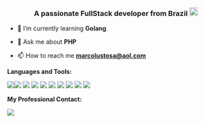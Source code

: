 <h3 align="center">A passionate FullStack developer from Brazil <img src="https://image.flaticon.com/icons/png/512/197/197386.png" height="20" width="20"/> </h3>

- 🌱 I’m currently learning **Golang**

- 💬 Ask me about **PHP**

- 📫 How to reach me **marcolustosa@aol.com**


<b> Languages and Tools:</b>

<img src="{https://img.shields.io/badge/PHP-777BB4?style=for-the-badge&logo=php&logoColor=white}"/><img src="https://camo.githubusercontent.com/02914afc1f51d55c8acac01c200a410efd74fffdff325678f6df6c22ae68a7ee/68747470733a2f2f696d672e736869656c64732e696f2f62616467652f5048502d3737374242343f7374796c653d666f722d7468652d6261646765266c6f676f3d706870266c6f676f436f6c6f723d7768697465" />
<img src="https://img.shields.io/badge/JavaScript-F7DF1E?style=for-the-badge&logo=javascript&logoColor=black"/>
<img src="https://img.shields.io/badge/HTML5-E34F26?style=for-the-badge&logo=html5&logoColor=white"/>
<img src="https://img.shields.io/badge/CSS-239120?&style=for-the-badge&logo=css3&logoColor=white"/>
<img src="https://img.shields.io/badge/jQuery-0769AD?style=for-the-badge&logo=jquery&logoColor=white"/>
<img src="https://img.shields.io/badge/MySQL-00000F?style=for-the-badge&logo=mysql&logoColor=white"/>
<img src="https://img.shields.io/badge/Microsoft%20SQL%20Sever-CC2927?style=for-the-badge&logo=microsoft%20sql%20server&logoColor=white"/>
<img src="https://img.shields.io/badge/Bootstrap-563D7C?style=for-the-badge&logo=bootstrap&logoColor=white"/>
<img src="https://img.shields.io/badge/Visual_Studio_Code-0078D4?style=for-the-badge&logo=visual%20studio%20code&logoColor=white"/>



<b>My Professional Contact:</b>

<a href="https://www.linkedin.com/in/marco-lustosa-09075091"><img src="https://img.shields.io/badge/linkedin-%230077B5.svg?&style=for-the-badge&logo=linkedin&logoColor=white"></a>

